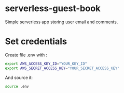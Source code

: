 # serverless-guest-book
Simple serverless app storing user email and comments.

# Set credentials 

Create file .env with :

```bash
export AWS_ACCESS_KEY_ID="YOUR_KEY_ID"
export AWS_SECRET_ACCESS_KEY="YOUR_SECRET_ACCESS_KEY"
```

And source it:

```bash
source .env
```
